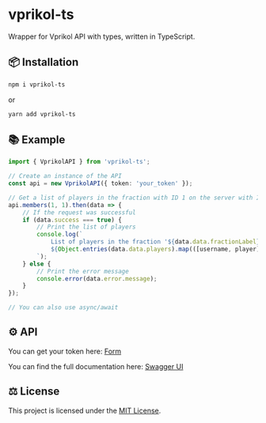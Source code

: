 # vprikol-ts

Wrapper for Vprikol API with types, written in TypeScript.

## 📦 Installation

```bash
npm i vprikol-ts
```

or

```bash
yarn add vprikol-ts
```

## 📚 Example

```typescript
import { VprikolAPI } from 'vprikol-ts';

// Create an instance of the API
const api = new VprikolAPI({ token: 'your_token' });

// Get a list of players in the fraction with ID 1 on the server with ID 1
api.members(1, 1).then(data => {
    // If the request was successful
    if (data.success === true) {
        // Print the list of players
        console.log(`
            List of players in the fraction '${data.data.fractionLabel}' on the server '${data.data.server}':
            ${Object.entries(data.data.players).map(([username, player]) => `${username} - ${player.rankLabel}`).join('\n')}
        `);
    } else {
        // Print the error message
        console.error(data.error.message);
    }
});

// You can also use async/await
```

## ⚙️ API

You can get your token here: [Form](https://vprikol.dev/api/get_token)

You can find the full documentation here: [Swagger UI](https://api.vprikol.dev/docs)

## ⚖️ License

This project is licensed under the [MIT License](LICENSE.md).